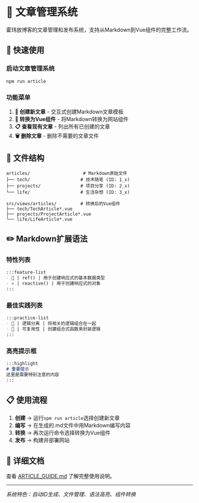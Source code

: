# 📝 文章管理系统

霍玮放博客的文章管理和发布系统，支持从Markdown到Vue组件的完整工作流。

## 🚀 快速使用

### 启动文章管理系统
```bash
npm run article
```

### 功能菜单
1. **📝 创建新文章** - 交互式创建Markdown文章模板
2. **🔄 转换为Vue组件** - 将Markdown转换为网站组件
3. **📋 查看现有文章** - 列出所有已创建的文章
4. **🗑️ 删除文章** - 删除不需要的文章文件

## 📂 文件结构
```
articles/                    # Markdown原始文件
├── tech/                   # 技术随笔 (ID: 1_x)
├── projects/               # 项目分享 (ID: 2_x)  
└── life/                   # 生活杂想 (ID: 3_x)

src/views/articles/         # 转换后的Vue组件
├── tech/TechArticle*.vue
├── projects/ProjectArticle*.vue
└── life/LifeArticle*.vue
```

## ✏️ Markdown扩展语法

### 特性列表
```markdown
:::feature-list
- 🔄 | ref() | 用于创建响应式的基本数据类型
- ⚛️ | reactive() | 用于创建响应式的对象
:::
```

### 最佳实践列表  
```markdown
:::practice-list
- 🎯 | 逻辑分离 | 将相关的逻辑组合在一起
- 🔄 | 可复用性 | 创建组合式函数来封装逻辑
:::
```

### 高亮提示框
```markdown
:::highlight
# 重要提示
这里是需要特别注意的内容
:::
```

## 📋 使用流程

1. **创建** → 运行`npm run article`选择创建新文章
2. **编写** → 在生成的.md文件中用Markdown编写内容  
3. **转换** → 再次运行命令选择转换为Vue组件
4. **发布** → 构建并部署网站

## 📖 详细文档

查看 [ARTICLE_GUIDE.md](./ARTICLE_GUIDE.md) 了解完整使用说明。

---

*系统特色：自动ID生成、文件管理、语法高亮、组件转换*

